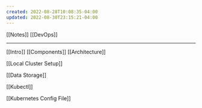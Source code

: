 ```yaml
---
created: 2022-08-28T10:08:35-04:00
updated: 2022-08-30T23:15:21-04:00
---
```

[[Notes]]
[[DevOps]]

---

[[Intro]]
[[Components]]
[[Architecture]]

[[Local Cluster Setup]]

[[Data Storage]]

[[Kubectl]]

[[Kubernetes Config File]]

